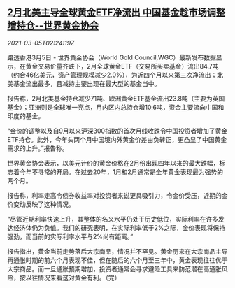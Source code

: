 <!--1614912838000-->
[2月北美主导全球黄金ETF净流出 中国基金趁市场调整增持仓--世界黄金协会](https://cn.reuters.com/article/na-gold-etf-china-0305-idCNKCS2AX064)
------

<div><i>2021-03-05T02:24:19Z</i></div><p>路透香港3月5日 - 世界黄金协会（World Gold Council,WGC）最新发布数据显示，在黄金交易价量齐跌下，2月全球黄金ETF（交易所买卖基金）流出84.7吨（约合46亿美元，资产管理规模减少2.0%），为近四个月以来第三次净流出；北美基金流出最多，且减持主要出现在最大型的基金当中。</p><p>报告称，2月北美基金持仓减少71吨、欧洲黄金ETF基金流出23.8吨（主要为英国基金）；亚洲则是全球唯一亮点，月内区内总持仓增10.6吨，资金主要流向中国和印度的基金。</p><p>“金价的调整以及自9月以来沪深300指数的首次月线收跌令中国投资者增加了黄金ETF持仓。此外，今年头两个月中国境内外黄金价差由负转正，更凸显了中国黄金需求的上升。”报告称。</p><p>世界黄金协会表示，以美元计价的黄金价格在2月份出现四年以来的最大跌幅，标志着今年不寻常的开局。在过去20年，1月和2月通常是全年黄金表现最为强势的两个月。</p><p>报告称，利率走高令债券收益率对投资者来说更具吸引力，令金价受压，近期的金价变动反映了这种情况。</p><p>“尽管近期利率快速上升，其整体的名义水平仍处于历史低位，实际利率在许多发达经济体仍为负值。我们的研究表明，在实际利率低于2%之际，金价表现将保持强劲，而当前的实际利率水平与2%尚有距离。”</p><p>报告指出，黄金当前走势落后大宗商品，情况并不罕见。黄金历来在大宗商品主导再通胀时期的前六个月表现不佳，但在随后的六个月至三年中，黄金表现往往优于大宗商品。而一旦通胀预期增加，投资者通常会寻求避险工具来防范潜在高通胀风险，按以往情况来看这对黄金有利。（完）</p>
